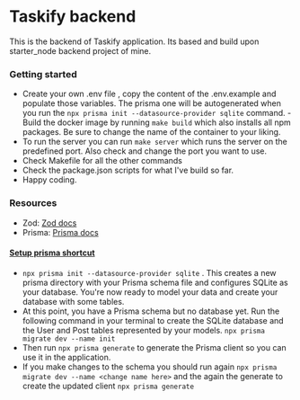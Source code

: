 # Taskify backend

This is the backend of Taskify application. Its based and build upon starter_node backend project of mine.

### Getting started

- Create your own .env file , copy the content of the .env.example and populate those variables. The prisma one will be autogenerated when you run the `npx prisma init --datasource-provider sqlite` command.
  -Build the docker image by running `make build` which also installs all npm packages. Be sure to change the name of the container to your liking.
- To run the server you can run `make server` which runs the server on the predefined port. Also check and change the port you want to use.
- Check Makefile for all the other commands
- Check the package.json scripts for what I've build so far.
- Happy coding.

### Resources

- Zod: [Zod docs](https://zod.dev/)
- Prisma: [Prisma docs](https://www.prisma.io/docs/getting-started)

#### <u>Setup prisma shortcut</u>

- `npx prisma init --datasource-provider sqlite` .
  This creates a new prisma directory with your Prisma schema file and configures SQLite as your database. You're now ready to model your data and create your database with some tables.
- At this point, you have a Prisma schema but no database yet. Run the following command in your terminal to create the SQLite database and the User and Post tables represented by your models.
  `npx prisma migrate dev --name init`
- Then run `npx prisma generate` to generate the Prisma client so you can use it in the application.
- If you make changes to the schema you should run again
  `npx prisma migrate dev --name <change name here>`
  and the again the generate to create the updated client
  `npx prisma generate`
